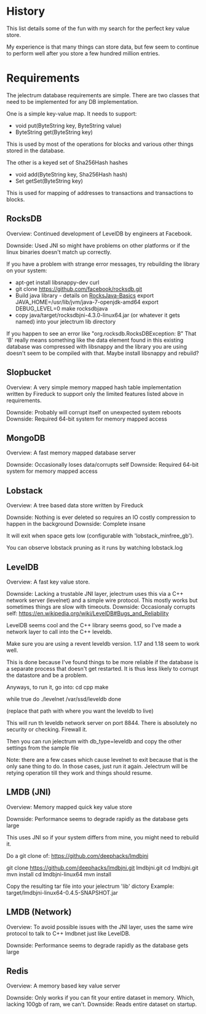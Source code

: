 # History

This list details some of the fun with my search for the perfect key value store.

My experience is that many things can store data, but few seem to continue to perform
well after you store a few hundred million entries.

# Requirements

The jelectrum database requirements are simple.
There are two classes that need to be implemented for any DB implementation.

One is a simple key-value map.  It needs to support:
 * void put(ByteString key, ByteString value)
 * ByteString get(ByteString key)

This is used by most of the operations for blocks and various other things stored in the database.

The other is a keyed set of Sha256Hash hashes
 * void add(ByteString key, Sha256Hash hash)
 * Set<Sha256Hash> getSet(ByteString key)

This is used for mapping of addresses to transactions and transactions to blocks.

## RocksDB

Overview: Continued development of LevelDB by engineers at Facebook.

Downside: Used JNI so might have problems on other platforms or if the linux binaries doesn't match up correctly.

If you have a problem with strange error messages, try rebuilding the library on your system:
 * apt-get install libsnappy-dev curl
 * git clone https://github.com/facebook/rocksdb.git
 * Build java library - details on [RocksJava-Basics](https://github.com/facebook/rocksdb/wiki/RocksJava-Basics)
        export JAVA_HOME=/usr/lib/jvm/java-7-openjdk-amd64
        export DEBUG_LEVEL=0
        make rocksdbjava
 * copy java/target/rocksdbjni-4.3.0-linux64.jar (or whatever it gets named) into your jelectrum lib directory

 If you happen to see an error like "org.rocksdb.RocksDBException: B" That 'B' really means something like
 the data element found in this existing database was compressed with libsnappy and the library you are using
 doesn't seem to be compiled with that.  Maybe install libsnappy and rebuild?

## Slopbucket

Overview: A very simple memory mapped hash table implementation written by Fireduck to support
only the limited features listed above in requirements.

Downside: Probably will corrupt itself on unexpected system reboots
Downside: Required 64-bit system for memory mapped access

## MongoDB

Overview: A fast memory mapped database server

Downside: Occasionally loses data/corrupts self 
Downside: Required 64-bit system for memory mapped access

## Lobstack

Overview: A tree based data store written by Fireduck

Downside: Nothing is ever deleted so requires an IO costly compression to happen in the background
Downside: Complete insane

It will exit when space gets low (configurable with 'lobstack_minfree_gb').

You can observe lobstack pruning as it runs by watching lobstack.log


## LevelDB

Overview: A fast key value store.

Downside: Lacking a trustable JNI layer, jelectrum uses this via a C++ network server (levelnet) and a simple wire protocol.  This mostly works but sometimes things are slow with timeouts.
Downside: Occasionaly corrupts self: https://en.wikipedia.org/wiki/LevelDB#Bugs_and_Reliability

LevelDB seems cool and the C++ library seems good, so I've made a network layer to call into the C++ leveldb.

Make sure you are using a revent leveldb version.  1.17 and 1.18 seem to work well.

This is done because I've found things to be more reliable if the database is a separate process that doesn't
get restarted.  It is thus less likely to corrupt the datastore and be a problem.

Anyways, to run it, go into:
cd cpp
make

while true
do
./levelnet /var/ssd/leveldb
done

(replace that path with where you want the leveldb to live)

This will run th leveldb network server on port 8844.  There is absolutely no security or checking.
Firewall it.

Then you can run jelectrum with db_type=leveldb and copy the other settings from the sample file

Note: there are a few cases which cause levelnet to exit because that is the only sane thing to do.
In those cases, just run it again.  Jelectrum will be retying operation till they work and things should
resume.


## LMDB (JNI)

Overview: Memory mapped quick key value store

Downside: Performance seems to degrade rapidly as the database gets large

This uses JNI so if your system differs from mine, you might need to rebuild it.

Do a git clone of:
https://github.com/deephacks/lmdbjni

git clone https://github.com/deephacks/lmdbjni.git lmdbjni.git
cd lmdbjni.git
mvn install
cd lmdbjni-linux64
mvn install

Copy the resulting tar file into your jelectrum 'lib' dictory
Example: target/lmdbjni-linux64-0.4.5-SNAPSHOT.jar

## LMDB (Network)

Overview: To avoid possible issues with the JNI layer, uses the same wire protocol to talk to C++ lmdbnet just like LevelDB.

Downside: Performance seems to degrade rapidly as the database gets large

## Redis

Overview: A memory based key value server

Downside: Only works if you can fit your entire dataset in memory.  Which, lacking 100gb of ram, we can't.
Downside: Reads entire dataset on startup.

